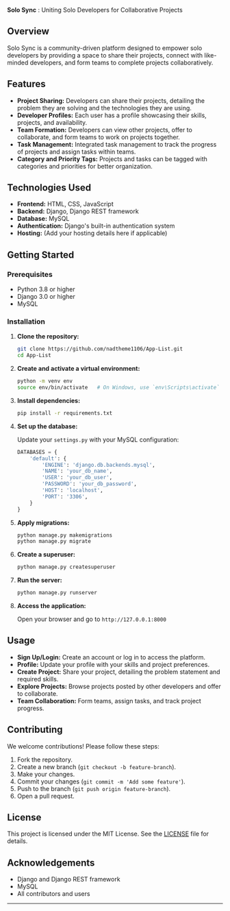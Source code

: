 **Solo Sync** : Uniting Solo Developers for Collaborative Projects

## Overview

Solo Sync is a community-driven platform designed to empower solo developers by providing a space to share their projects, connect with like-minded developers, and form teams to complete projects collaboratively.

## Features

- **Project Sharing:** Developers can share their projects, detailing the problem they are solving and the technologies they are using.
- **Developer Profiles:** Each user has a profile showcasing their skills, projects, and availability.
- **Team Formation:** Developers can view other projects, offer to collaborate, and form teams to work on projects together.
- **Task Management:** Integrated task management to track the progress of projects and assign tasks within teams.
- **Category and Priority Tags:** Projects and tasks can be tagged with categories and priorities for better organization.

## Technologies Used

- **Frontend:** HTML, CSS, JavaScript
- **Backend:** Django, Django REST framework
- **Database:** MySQL
- **Authentication:** Django's built-in authentication system
- **Hosting:** (Add your hosting details here if applicable)

## Getting Started

### Prerequisites

- Python 3.8 or higher
- Django 3.0 or higher
- MySQL

### Installation

1. **Clone the repository:**

   ```bash
   git clone https://github.com/nadtheme1106/App-List.git
   cd App-List
   ```

2. **Create and activate a virtual environment:**

   ```bash
   python -m venv env
   source env/bin/activate   # On Windows, use `env\Scripts\activate`
   ```

3. **Install dependencies:**

   ```bash
   pip install -r requirements.txt
   ```

4. **Set up the database:**

   Update your `settings.py` with your MySQL configuration:

   ```python
   DATABASES = {
       'default': {
           'ENGINE': 'django.db.backends.mysql',
           'NAME': 'your_db_name',
           'USER': 'your_db_user',
           'PASSWORD': 'your_db_password',
           'HOST': 'localhost',
           'PORT': '3306',
       }
   }
   ```

5. **Apply migrations:**

   ```bash
   python manage.py makemigrations
   python manage.py migrate
   ```

6. **Create a superuser:**

   ```bash
   python manage.py createsuperuser
   ```

7. **Run the server:**

   ```bash
   python manage.py runserver
   ```

8. **Access the application:**

   Open your browser and go to `http://127.0.0.1:8000`

## Usage

- **Sign Up/Login:** Create an account or log in to access the platform.
- **Profile:** Update your profile with your skills and project preferences.
- **Create Project:** Share your project, detailing the problem statement and required skills.
- **Explore Projects:** Browse projects posted by other developers and offer to collaborate.
- **Team Collaboration:** Form teams, assign tasks, and track project progress.

## Contributing

We welcome contributions! Please follow these steps:

1. Fork the repository.
2. Create a new branch (`git checkout -b feature-branch`).
3. Make your changes.
4. Commit your changes (`git commit -m 'Add some feature'`).
5. Push to the branch (`git push origin feature-branch`).
6. Open a pull request.

## License

This project is licensed under the MIT License. See the [LICENSE](LICENSE) file for details.

## Acknowledgements

- Django and Django REST framework
- MySQL
- All contributors and users

---
